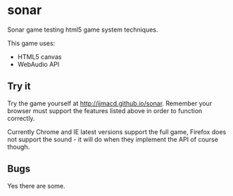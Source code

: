 sonar
=====

Sonar game testing html5 game system techniques.

This game uses:

* HTML5 canvas
* WebAudio API

Try it
------

Try the game yourself at http://ijmacd.github.io/sonar. Remember your browser must support the features
listed above in order to function correctly.

Currently Chrome and IE latest versions support the full game, Firefox does not support the sound - it will do
when they implement the API of course though.

Bugs
----

Yes there are some.
